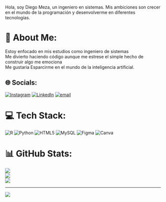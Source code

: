 Hola, soy Diego Meza, un ingeniero en sistemas. Mis ambiciones son crecer en el mundo de la programación y desenvolverme en diferentes tecnologías. 
# 💫 About Me:
Estoy enfocado en mis estudios como ingeniero de sistemas<br>Me divierto haciendo código aunque me estrese el simple hecho de construir algo me emociona<br>Me gustaria Esparcirme en el mundo de la inteligencia artificial.


## 🌐 Socials:
[![Instagram](https://img.shields.io/badge/Instagram-%23E4405F.svg?logo=Instagram&logoColor=white)](https://instagram.com/dameza24) [![LinkedIn](https://img.shields.io/badge/LinkedIn-%230077B5.svg?logo=linkedin&logoColor=white)](https://linkedin.com/in/https://www.linkedin.com/in/diego-andres-meza-rodriguez-b50078302/overlay/about-this-profile/?lipi=urn%3Ali%3Apage%3Ad_flagship3_profile_view_base%3B%2Bn4u8CXWQxGJDVDLqdlYcw%3D%3D) [![email](https://img.shields.io/badge/Email-D14836?logo=gmail&logoColor=white)](mailto:damezago24@gmail.com) 

# 💻 Tech Stack:
![R](https://img.shields.io/badge/r-%23276DC3.svg?style=for-the-badge&logo=r&logoColor=white) ![Python](https://img.shields.io/badge/python-3670A0?style=for-the-badge&logo=python&logoColor=ffdd54) ![HTML5](https://img.shields.io/badge/html5-%23E34F26.svg?style=for-the-badge&logo=html5&logoColor=white) ![MySQL](https://img.shields.io/badge/mysql-4479A1.svg?style=for-the-badge&logo=mysql&logoColor=white) ![Figma](https://img.shields.io/badge/figma-%23F24E1E.svg?style=for-the-badge&logo=figma&logoColor=white) ![Canva](https://img.shields.io/badge/Canva-%2300C4CC.svg?style=for-the-badge&logo=Canva&logoColor=white)
# 📊 GitHub Stats:
![](https://github-readme-stats.vercel.app/api?username=darman-prog&theme=gotham&hide_border=false&include_all_commits=false&count_private=true)<br/>
![](https://nirzak-streak-stats.vercel.app/?user=darman-prog&theme=gotham&hide_border=false)<br/>
![](https://github-readme-stats.vercel.app/api/top-langs/?username=darman-prog&theme=gotham&hide_border=false&include_all_commits=false&count_private=true&layout=compact)

---
[![](https://visitcount.itsvg.in/api?id=darman-prog&icon=0&color=0)](https://visitcount.itsvg.in)

<!-- Proudly created with GPRM ( https://gprm.itsvg.in ) -->

